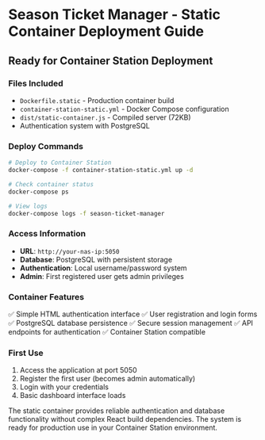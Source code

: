 # Season Ticket Manager - Static Container Deployment Guide

## Ready for Container Station Deployment

### Files Included
- `Dockerfile.static` - Production container build
- `container-station-static.yml` - Docker Compose configuration
- `dist/static-container.js` - Compiled server (72KB)
- Authentication system with PostgreSQL

### Deploy Commands
```bash
# Deploy to Container Station
docker-compose -f container-station-static.yml up -d

# Check container status
docker-compose ps

# View logs
docker-compose logs -f season-ticket-manager
```

### Access Information
- **URL**: `http://your-nas-ip:5050`
- **Database**: PostgreSQL with persistent storage
- **Authentication**: Local username/password system
- **Admin**: First registered user gets admin privileges

### Container Features
✅ Simple HTML authentication interface
✅ User registration and login forms
✅ PostgreSQL database persistence
✅ Secure session management
✅ API endpoints for authentication
✅ Container Station compatible

### First Use
1. Access the application at port 5050
2. Register the first user (becomes admin automatically)
3. Login with your credentials
4. Basic dashboard interface loads

The static container provides reliable authentication and database functionality without complex React build dependencies. The system is ready for production use in your Container Station environment.